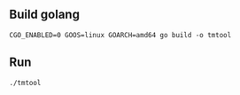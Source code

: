 ## Build golang
```
CGO_ENABLED=0 GOOS=linux GOARCH=amd64 go build -o tmtool
```

## Run
```
./tmtool
```
